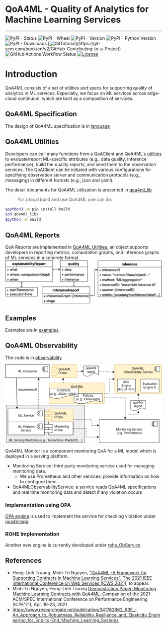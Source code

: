 # QoA4ML - Quality of Analytics for Machine Learning Services
---
![PyPI - Status](https://img.shields.io/pypi/status/qoa4ml)
![PyPI - Wheel](https://img.shields.io/pypi/wheel/qoa4ml)
![PyPI - Version](https://img.shields.io/pypi/v/qoa4ml)
![PyPI - Python Version](https://img.shields.io/pypi/pyversions/qoa4ml)
![PyPI - Downloads](https://img.shields.io/pypi/dm/qoa4ml)
[![GitTutorial](https://img.shields.io/badge/PR-Welcome-%23FF8300.svg?)](https://git-scm.com/book/en/v2/GitHub-Contributing-to-a-Project)
![GitHub Actions Workflow Status](https://img.shields.io/github/actions/workflow/status/rdsea/qoa4ml/python-ci.yml?logo=github&label=Github%20Actions)
[![License](https://img.shields.io/badge/License-Apache_2.0-blue.svg)](https://opensource.org/licenses/Apache-2.0)
# Introduction
QoA4ML consists of a set of utilities and specs for supporting quality of analytics in ML services. Especially, we focus on ML services across edge-cloud continuum, which are built as a composition of services.

## QoA4ML Specification

The design of QoA4ML specification is in [language](language/)

## QoA4ML Utilities

Developers can call many functions from a QoAClient and QoA4ML's [utilities](qoa4ml_lib/utils.py) to evaluate/report ML-specific attributes (e.g., data quality, inference performance), build the quality reports, and send them to the observation services.
The QoAClient can be initiated with various configurations for specifying observation server and communication protocols (e.g., messaging) in different formats (e.g., json and yaml).

The detail documents for QoA4ML utilization is presented in [qoa4ml_lib](qoa4ml_lib/)

>For a local build and use QoA4ML one can do: 

  ```bash 
  $python3 -m pip install build
  $cd qoa4ml_lib/
  $python -m build
  ``` 
 
## QoA4ML Reports

QoA Reports are implemented in [QoA4ML Utilities](qoa4ml_lib/qoa4ml/), an object supports developers in reporting metrics, computation graphs, and inference graphs of ML services in a concrete format. 
![Report schema](img/inf_report.png)

## Examples

Examples are in [examples](example/).


## QoA4ML Observability

The code is in [observability](observability/)

![The overal architecture of the Observability Service](img/qoa4mlos-overview.png)

QoA4ML Monitor is a component monitoring QoA for a ML model which is deployed in a serving platform.

* Monitoring Service: third party monitoring service used for managing monitoring data.
  - We use Prometheus and other services: provide information on how to configure them.
* QoA4MLObservabilityService: a service reads QoA4ML specifications and real time monitoring data and detect if any violation occurs

### Implementation using OPA

[OPA engine](https://www.openpolicyagent.org/docs/latest/#running-opa) is used to implement the service for checking violation under [qoa4mlopa](observability/qoa4mlopa/) 

### ROHE Implementation 

Another new engine is currently developed under [rohe_ObService](observability/rohe_ObService/)

## References
* Hong-Linh Truong, Minh-Tri Nguyen, ["QoA4ML -A Framework for Supporting Contracts in Machine Learning Services"](https://research.aalto.fi/files/65786264/main.pdf), [The 2021 IEEE International Conference on Web Services (ICWS 2021)](https://conferences.computer.org/icws/2021/), to appear.
*  Minh-Tri Nguyen, Hong-Linh Truong [Demonstration Paper: Monitoring Machine Learning Contracts with QoA4ML](https://research.aalto.fi/files/56621517/main.pdf), Companion of the 2021 ACM/SPEC International Conference on Performance Engineering (ICPE'21), Apr. 19-23, 2021
*   https://www.researchgate.net/publication/341762862_R3E_-An_Approach_to_Robustness_Reliability_Resilience_and_Elasticity_Engineering_for_End-to-End_Machine_Learning_Systems
